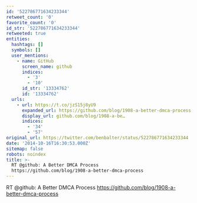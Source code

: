 ```yaml
---
id: '522786771634233344'
retweet_count: '0'
favorite_count: '0'
id_str: '522786771634233344'
retweeted: true
entities:
  hashtags: []
  symbols: []
  user_mentions:
    - name: GitHub
      screen_name: github
      indices:
        - '3'
        - '10'
      id_str: '13334762'
      id: '13334762'
  urls:
    - url: https://t.co/jzS15j8yU9
      expanded_url: https://github.com/blog/1908-a-better-dmca-process
      display_url: github.com/blog/1908-a-be…
      indices:
        - '34'
        - '57'
original_url: https://twitter.com/benbalter/status/522786771634233344
date: '2014-10-16T16:30:53.000Z'
sitemap: false
robots: noindex
title: >-
  RT @github: A Better DMCA Process
  https://github.com/blog/1908-a-better-dmca-process
---
```


RT @github: A Better DMCA Process https://github.com/blog/1908-a-better-dmca-process